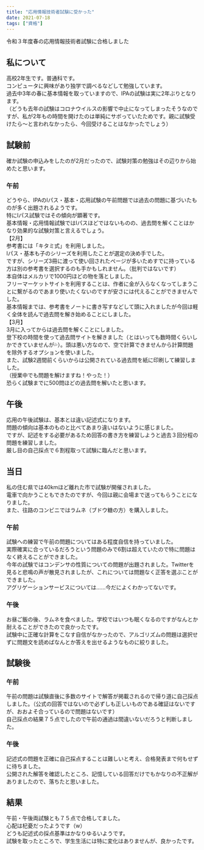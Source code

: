 ```yaml
---
title: "応用情報技術者試験に受かった"
date: 2021-07-18
tags: ["資格"]
---
```


令和３年度春の応用情報技術者試験に合格しました 


## 私について  
高校2年生です。普通科です。  
コンピュータに興味があり独学で調べるなどして勉強しています。  
過去中3年の春に基本情報を取っていますので、IPAの試験は実に2年ぶりとなります。  
（どうも去年の試験はコロナウイルスの影響で中止になってしまったそうなのですが、私が2年もの時間を開けたのは単純にサボっていたためです。親に試験受けたら〜と言われなかったら、今回受けることはなかったでしょう）  


## 試験前  
確か試験の申込みをしたのが2月だったので、試験対策の勉強はその辺りから始めたと思います。  

### 午前  
どうやら、IPAのIパス・基本・応用試験の午前問題では過去の問題に基づいたものが多く出題されるようです。  
特にIパス試験ではその傾向が顕著です。  
基本情報・応用情報試験ではIパスほどではないものの、過去問を解くことはかなり効果的な試験対策と言えるでしょう。  
【2月】  
参考書には「キタミ式」を利用しました。  
Iパス・基本も子のシリーズを利用したことが選定の決め手でした。  
ですが、シリーズ3冊に渡って使い回されたページが多いためすでに持っている方は別の参考書を選択するのも手かもしれません。（批判ではないです）  
本自体はメルカリで1000円ほどの物を落としました。  
フリーマーケットサイトを利用することは、作者に金が入らなくなってしまうことに繋がるのであまり使いたくないのですが安さには代えることができませんでした。  
基本情報までは、参考書をノートに書き写すなどして頭に入れましたが今回は軽く全体を読んで過去問を解き始めることにしました。  
【3月】  
3月に入ってからは過去問を解くことにしました。  
登下校の時間を使って過去問サイトを解きました（とはいっても数時間くらいしかできていませんが💦）。頭は悪い方なので、空で計算できませんから計算問題を除外するオプションを使いました。  
また、試験2週間前くらいからは公開されている過去問を紙に印刷して練習しました。  
（授業中でも問題を解けますね！やった！）  
恐らく試験までに500問ほどの過去問を解いたと思います。  

## 午後  
応用の午後試験は、基本とは違い記述式になります。  
問題の傾向は基本のものと比べてあまり違いはないように感じました。  
ですが、記述をする必要があるため回答の書き方を練習しようと過去３回分程の問題を練習しました。  
厳し目の自己採点で６割程取って試験に臨んだと思います。  


## 当日  
私の住む県では40kmほど離れた市で試験が開催されました。  
電車で向かうこともできたのですが、今回は親に会場まで送ってもらうことになりました。  
また、往路のコンビニではラムネ（ブドウ糖の方）を購入しました。  

### 午前  
試験への練習で午前の問題についてはある程度自信を持っていました。  
実際確実に合っているだろうという問題のみで6割は超えていたので特に問題はなく終えることができました。  
今年の試験ではコンデンサの性質についての問題が出題されました。Twitterを見ると悲鳴の声が散見されましたが、これについては問題なく正答を選ぶことができました。  
アグリゲーションサービスについては……今だによくわかってないです。  

### 午後  
お昼ご飯の後、ラムネを食べました。学校ではいつも眠くなるのですがなんとか耐えることができたので良かったです。  
試験中に正確な計算をこなす自信がなかったので、アルゴリズムの問題は選択せずに問題文を読めばなんとか答えを出せるようなものに絞りました。  


## 試験後  
### 午前  
午前の問題は試験直後に多数のサイトで解答が掲載されるので帰り道に自己採点しました。（公式の回答ではないので必ずしも正しいものである確証はないですが、おおよそ合っているので問題はないです）  
自己採点の結果７５点でしたので午前の通過は間違いないだろうと判断しました。  

### 午後  
記述式の問題を正確に自己採点することは難しいと考え、合格発表まで何もせずに待ちました。  
公開された解答を確認したところ、記憶している回答だけでもかなりの不正解がありましたので、落ちたと思いました。  


## 結果  
午前・午後両試験とも７５点で合格してました。  
心配は杞憂だったようです（w）  
どうも記述式の採点基準はかなりゆるいようです。  
試験を取ったところで、学生生活には特に変化はありませんが、良かったです。  

